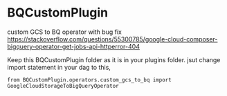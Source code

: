 # BQCustomPlugin
custom GCS to BQ operator with bug fix
https://stackoverflow.com/questions/55300785/google-cloud-composer-bigquery-operator-get-jobs-api-httperror-404

Keep this BQCustomPlugin folder as it is in your plugins folder.
jsut change import statement in your dag to this,

 ```from BQCustomPlugin.operators.custom_gcs_to_bq import GoogleCloudStorageToBigQueryOperator```
 
 
